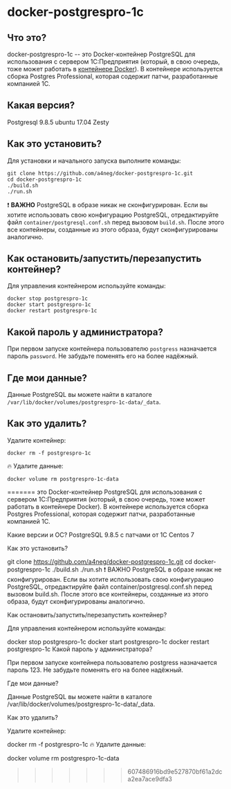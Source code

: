 # docker-postgrespro-1c

## Что это?

docker-postgrespro-1c -- это Docker-контейнер PostgreSQL для использования с сервером 1С:Предприятия (который, в свою очередь, тоже может работать в [контейнере Docker](https://github.com/a4neg/docker-1c-server)). В контейнере используется сборка Postgres Professional, которая содержит патчи, разработанные компанией 1С.

## Какая версия?
Postgresql 9.8.5
ubuntu 17.04 Zesty

## Как это установить?

Для установки и начального запуска выполните команды:

    git clone https://github.com/a4neg/docker-postgrespro-1c.git
    cd docker-postgrespro-1c
    ./build.sh
    ./run.sh

:exclamation: __ВАЖНО__ PostgreSQL в образе никак не сконфигурирован. Если вы хотите использовать свою конфигурацию PostgreSQL, отредактируйте файл `container/postgresql.conf.sh` перед вызовом `build.sh`. После этого все контейнеры, созданные из этого образа, будут сконфигурированы аналогично.

## Как остановить/запустить/перезапустить контейнер?

Для управления контейнером используйте команды:

    docker stop postgrespro-1c
    docker start postgrespro-1c
    docker restart postgrespro-1c

## Какой пароль у администратора?

При первом запуске контейнера пользователю `postgress` назначается пароль `password`. Не забудьте поменять его на более надёжный.

## Где мои данные?

Данные PostgreSQL вы можете найти в каталоге `/var/lib/docker/volumes/postgrespro-1c-data/_data`.

## Как это удалить?

Удалите контейнер:

    docker rm -f postgrespro-1c

:fire: Удалите данные:

    docker volume rm postgrespro-1c-data
=======
это Docker-контейнер PostgreSQL для использования с сервером 1С:Предприятия (который, в свою очередь, тоже может работать в контейнере Docker). В контейнере используется сборка Postgres Professional, которая содержит патчи, разработанные компанией 1С.

Какие версии и ОС?
PostgreSQL 9.8.5 с патчами от 1C
Centos 7

Как это установить?

git clone https://github.com/a4neg/docker-postgrespro-1c.git
cd docker-postgrespro-1c
./build.sh
./run.sh
:exclamation: ВАЖНО PostgreSQL в образе никак не сконфигурирован. Если вы хотите использовать свою конфигурацию PostgreSQL, отредактируйте файл container/postgresql.conf.sh перед вызовом build.sh. После этого все контейнеры, созданные из этого образа, будут сконфигурированы аналогично.

Как остановить/запустить/перезапустить контейнер?

Для управления контейнером используйте команды:

docker stop postgrespro-1c
docker start postgrespro-1c
docker restart postgrespro-1c
Какой пароль у администратора?

При первом запуске контейнера пользователю postgress назначается пароль 123. Не забудьте поменять его на более надёжный.

Где мои данные?

Данные PostgreSQL вы можете найти в каталоге /var/lib/docker/volumes/postgrespro-1c-data/_data.

Как это удалить?

Удалите контейнер:

docker rm -f postgrespro-1c
:fire: Удалите данные:

docker volume rm postgrespro-1c-data
>>>>>>> 607486916bd9e527870bf61a2dca2ea7ace9dfa3
